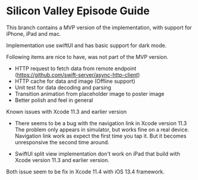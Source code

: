 # Silicon Valley Episode Guide

This branch contains a MVP version of the implementation, with support for iPhone, iPad and mac.

Implementation use swiftUI and has basic support for dark mode.

Following items are nice to have, was not part of the MVP version.

- HTTP request to fetch data from remote endpoint (https://github.com/swift-server/async-http-client)
- HTTP cache for data and image (Offline support)
- Unit test for data decoding and parsing
- Transition animation from placeholder image to poster image
- Better polish and feel in general
  
Known issues with Xcode 11.3 and earlier version

- There seems to be a bug with the navigation link in Xcode version 11.3
    The problem only appears in simulator, but works fine on a real device.
    Navigation link work as expect the first time you tap it.
    But it becomes unresponsive the second time around.

- SwiftUI split view implementation don't work on iPad that build with Xcode version 11.3 and earlier version.

Both issue seem to be fix in Xcode 11.4 with iOS 13.4 framework.